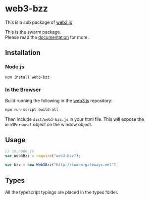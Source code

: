 # web3-bzz

This is a sub package of [web3.js][repo]

This is the swarm package.  
Please read the [documentation][docs] for more.

## Installation

### Node.js

```bash
npm install web3-bzz
```

### In the Browser

Build running the following in the [web3.js][repo] repository:

```bash
npm run-script build-all
```

Then include `dist/web3-bzz.js` in your html file. This will expose the
`Web3Personal` object on the window object.

## Usage

```js
// in node.js
var Web3Bzz = require("web3-bzz");

var bzz = new Web3Bzz("http://swarm-gateways.net");
```

## Types

All the typescript typings are placed in the types folder.

[docs]: http://web3js.readthedocs.io/en/1.0/
[repo]: https://github.com/ethereum/web3.js
